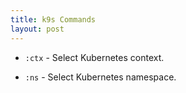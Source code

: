 ```yaml
---
title: k9s Commands
layout: post
---
```


- `:ctx` - Select Kubernetes context.

- `:ns` - Select Kubernetes namespace.
